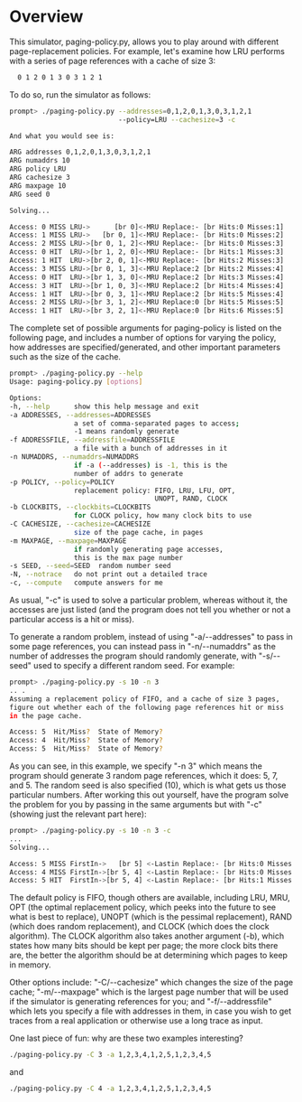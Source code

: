 # Overview

This simulator, paging-policy.py, allows you to play around with different
page-replacement policies. For example, let's examine how LRU performs with a
series of page references with a cache of size 3:

```sh
  0 1 2 0 1 3 0 3 1 2 1
```

To do so, run the simulator as follows:

```sh
prompt> ./paging-policy.py --addresses=0,1,2,0,1,3,0,3,1,2,1
                           --policy=LRU --cachesize=3 -c

And what you would see is:

ARG addresses 0,1,2,0,1,3,0,3,1,2,1
ARG numaddrs 10
ARG policy LRU
ARG cachesize 3
ARG maxpage 10
ARG seed 0

Solving...

Access: 0 MISS LRU->      [br 0]<-MRU Replace:- [br Hits:0 Misses:1]
Access: 1 MISS LRU->   [br 0, 1]<-MRU Replace:- [br Hits:0 Misses:2]
Access: 2 MISS LRU->[br 0, 1, 2]<-MRU Replace:- [br Hits:0 Misses:3]
Access: 0 HIT  LRU->[br 1, 2, 0]<-MRU Replace:- [br Hits:1 Misses:3]
Access: 1 HIT  LRU->[br 2, 0, 1]<-MRU Replace:- [br Hits:2 Misses:3]
Access: 3 MISS LRU->[br 0, 1, 3]<-MRU Replace:2 [br Hits:2 Misses:4]
Access: 0 HIT  LRU->[br 1, 3, 0]<-MRU Replace:2 [br Hits:3 Misses:4]
Access: 3 HIT  LRU->[br 1, 0, 3]<-MRU Replace:2 [br Hits:4 Misses:4]
Access: 1 HIT  LRU->[br 0, 3, 1]<-MRU Replace:2 [br Hits:5 Misses:4]
Access: 2 MISS LRU->[br 3, 1, 2]<-MRU Replace:0 [br Hits:5 Misses:5]
Access: 1 HIT  LRU->[br 3, 2, 1]<-MRU Replace:0 [br Hits:6 Misses:5]
```

The complete set of possible arguments for paging-policy is listed on the
following page, and includes a number of options for varying the policy, how
addresses are specified/generated, and other important parameters such as the
size of the cache.

```sh
prompt> ./paging-policy.py --help
Usage: paging-policy.py [options]

Options:
-h, --help      show this help message and exit
-a ADDRESSES, --addresses=ADDRESSES
                a set of comma-separated pages to access;
                -1 means randomly generate
-f ADDRESSFILE, --addressfile=ADDRESSFILE
                a file with a bunch of addresses in it
-n NUMADDRS, --numaddrs=NUMADDRS
                if -a (--addresses) is -1, this is the
                number of addrs to generate
-p POLICY, --policy=POLICY
                replacement policy: FIFO, LRU, LFU, OPT,
                                    UNOPT, RAND, CLOCK
-b CLOCKBITS, --clockbits=CLOCKBITS
                for CLOCK policy, how many clock bits to use
-C CACHESIZE, --cachesize=CACHESIZE
                size of the page cache, in pages
-m MAXPAGE, --maxpage=MAXPAGE
                if randomly generating page accesses,
                this is the max page number
-s SEED, --seed=SEED  random number seed
-N, --notrace   do not print out a detailed trace
-c, --compute   compute answers for me
```

As usual, "-c" is used to solve a particular problem, whereas without it, the
accesses are just listed (and the program does not tell you whether or not a
particular access is a hit or miss).

To generate a random problem, instead of using "-a/--addresses" to pass in
some page references, you can instead pass in "-n/--numaddrs" as the number of
addresses the program should randomly generate, with "-s/--seed" used to
specify a different random seed. For example:

```sh
prompt> ./paging-policy.py -s 10 -n 3
.. .
Assuming a replacement policy of FIFO, and a cache of size 3 pages,
figure out whether each of the following page references hit or miss
in the page cache.

Access: 5  Hit/Miss?  State of Memory?
Access: 4  Hit/Miss?  State of Memory?
Access: 5  Hit/Miss?  State of Memory?
```

As you can see, in this example, we specify "-n 3" which means the program
should generate 3 random page references, which it does: 5, 7, and 5. The
random seed is also specified (10), which is what gets us those particular
numbers. After working this out yourself, have the program solve the problem
for you by passing in the same arguments but with "-c" (showing just the
relevant part here):

```sh
prompt> ./paging-policy.py -s 10 -n 3 -c
...
Solving...

Access: 5 MISS FirstIn->   [br 5] <-Lastin Replace:- [br Hits:0 Misses:1]
Access: 4 MISS FirstIn->[br 5, 4] <-Lastin Replace:- [br Hits:0 Misses:2]
Access: 5 HIT  FirstIn->[br 5, 4] <-Lastin Replace:- [br Hits:1 Misses:2]
```

The default policy is FIFO, though others are available, including LRU, MRU,
OPT (the optimal replacement policy, which peeks into the future to see what
is best to replace), UNOPT (which is the pessimal replacement), RAND (which
does random replacement), and CLOCK (which does the clock algorithm). The
CLOCK algorithm also takes another argument (-b), which states how many bits
should be kept per page; the more clock bits there are, the better the
algorithm should be at determining which pages to keep in memory.

Other options include: "-C/--cachesize" which changes the size of the page
cache; "-m/--maxpage" which is the largest page number that will be used if
the simulator is generating references for you; and "-f/--addressfile" which
lets you specify a file with addresses in them, in case you wish to get traces
from a real application or otherwise use a long trace as input.

One last piece of fun: why are these two examples interesting?

```sh
./paging-policy.py -C 3 -a 1,2,3,4,1,2,5,1,2,3,4,5
```
and
```sh
./paging-policy.py -C 4 -a 1,2,3,4,1,2,5,1,2,3,4,5
```
